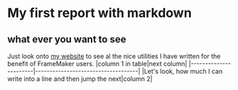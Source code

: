 # My first report with markdown
## what ever you want to see
Just look onto [my website](http://daube.ch/docu/fmaker00.html/) to see al the nice utilities I have written for the benefit of FrameMaker users.
|column 1 in table|next column|
|-----------------------|------------------------------------|
|Let's look, how much I can write into a line and then jump the next|column 2|
